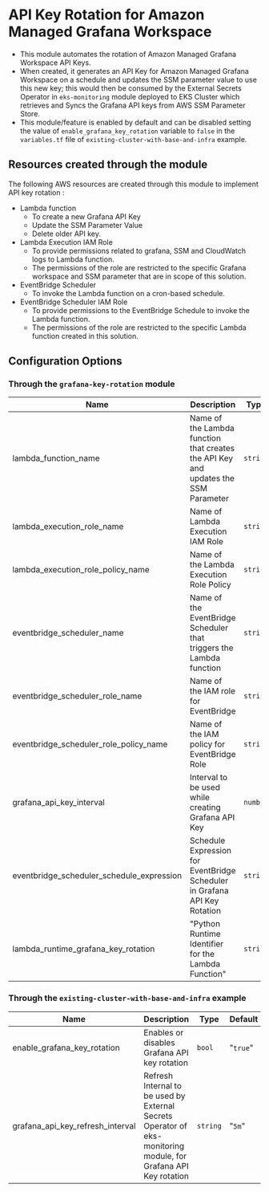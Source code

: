 # API Key Rotation for Amazon Managed Grafana Workspace

- This module automates the rotation of Amazon Managed Grafana Workspace API Keys.
- When created, it generates an API Key for Amazon Managed Grafana Workspace on a schedule and updates the SSM parameter value to use this new key; this would then be consumed by the External Secrets Operator in `eks-monitoring` module deployed to EKS Cluster which retrieves and Syncs the Grafana API keys from AWS SSM Parameter Store.
- This module/feature is enabled by default and can be disabled setting the value of `enable_grafana_key_rotation` variable to `false` in the `variables.tf` file of `existing-cluster-with-base-and-infra` example.

## Resources created through the module
The following AWS resources are created through this module to implement API key rotation :
- Lambda function
    - To create a new Grafana API Key
    - Update the SSM Parameter Value
    - Delete older API key.
- Lambda Execution IAM Role
    - To provide permissions related to grafana, SSM and CloudWatch logs to Lambda function.
    - The permissions of the role are restricted to the specific Grafana workspace and SSM parameter that are in scope of this solution.
- EventBridge Scheduler
    - To invoke the Lambda function on a cron-based schedule.
- EventBridge Scheduler IAM Role
    - To provide permissions to the EventBridge Schedule to invoke the Lambda function.
    - The permissions of the role are restricted to the specific Lambda function created in this solution.


## Configuration Options

### Through the `grafana-key-rotation` module
| Name | Description | Type | Default | Required |
|------|-------------|------|---------|:--------:|
| lambda_function_name | Name of the Lambda function that creates the API Key and updates the SSM Parameter | `string` | `observability-accelerator-lambda` | No |
| lambda_execution_role_name | Name of Lambda Execution IAM Role | `string` | "`observability-accelerator-lambdaRole`" | No |
| lambda_execution_role_policy_name | Name of the Lambda Execution Role Policy | `string` | "`observability-accelerator-lambda-Policy`" | No |
| eventbridge_scheduler_name | Name of the EventBridge Scheduler that triggers the Lambda function | `string` | "`observability-accelerator-EBridge`" | No |
| eventbridge_scheduler_role_name | Name of the IAM role for EventBridge | `string` | "`observability-accelerator-EBridgeRole`" | No |
| eventbridge_scheduler_role_policy_name | Name of the IAM policy for EventBridge Role | `string` | "`observability-accelerator-EBridge-Policy`" | No |
| grafana_api_key_interval | Interval to be used while creating Grafana API Key | `number` | "`5400`" | No |
| eventbridge_scheduler_schedule_expression | Schedule Expression for EventBridge Scheduler in Grafana API Key Rotation | `string` | "`rate(60 minutes)`" | No |
| lambda_runtime_grafana_key_rotation | "Python Runtime Identifier for the Lambda Function" | `string` | "`python3.12`" | No |

### Through the `existing-cluster-with-base-and-infra` example
| Name | Description | Type | Default | Required |
|------|-------------|------|---------|:--------:|
| enable_grafana_key_rotation | Enables or disables Grafana API key rotation | `bool` | "`true`" | No |
| grafana_api_key_refresh_interval | Refresh Internal to be used by External Secrets Operator of eks-monitoring module, for Grafana API Key rotation | `string` | "`5m`" | No |
